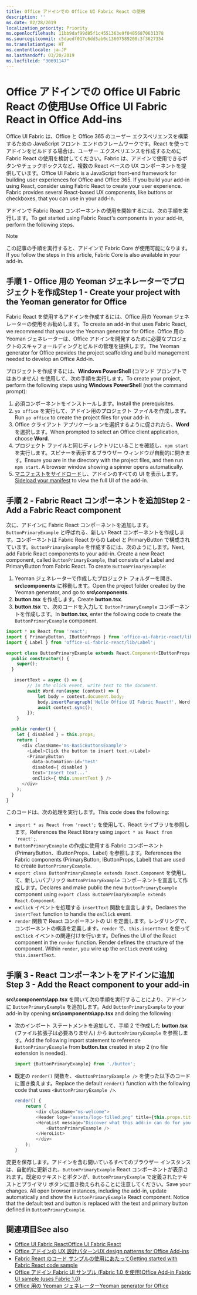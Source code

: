 ```yaml
---
title: Office アドインでの Office UI Fabric React の使用
description: ''
ms.date: 02/28/2019
localization_priority: Priority
ms.openlocfilehash: 11bb9daf99d85f1c4551363e9f04056870631378
ms.sourcegitcommit: c5daedf017c6dd5ab0c13607589208c3f3627354
ms.translationtype: HT
ms.contentlocale: ja-JP
ms.lasthandoff: 03/20/2019
ms.locfileid: "30691147"
---
```

# <a name="use-office-ui-fabric-react-in-office-add-ins"></a><span data-ttu-id="53c3d-102">Office アドインでの Office UI Fabric React の使用</span><span class="sxs-lookup"><span data-stu-id="53c3d-102">Use Office UI Fabric React in Office Add-ins</span></span>

<span data-ttu-id="53c3d-p101">Office UI Fabric は、Office と Office 365 のユーザー エクスペリエンスを構築するための JavaScript フロント エンドのフレームワークです。React を使ってアドインをビルドする場合は、ユーザー エクスペリエンスを作成するために Fabric React の使用を検討してください。Fabric は、アドインで使用できるボタンやチェックボックスなど、複数の React ベースの UX コンポーネントを提供しています。</span><span class="sxs-lookup"><span data-stu-id="53c3d-p101">Office UI Fabric is a JavaScript front-end framework for building user experiences for Office and Office 365. If you build your add-in using React, consider using Fabric React to create your user experience. Fabric provides several React-based UX components, like buttons or checkboxes, that you can use in your add-in.</span></span>

<span data-ttu-id="53c3d-106">アドインで Fabric React コンポーネントの使用を開始するには、次の手順を実行します。</span><span class="sxs-lookup"><span data-stu-id="53c3d-106">To get started using Fabric React's components in your add-in, perform the following steps.</span></span>

> [!NOTE]
> <span data-ttu-id="53c3d-107">この記事の手順を実行すると、アドインで Fabric Core が使用可能になります。</span><span class="sxs-lookup"><span data-stu-id="53c3d-107">If you follow the steps in this article, Fabric Core is also available in your add-in.</span></span>

## <a name="step-1---create-your-project-with-the-yeoman-generator-for-office"></a><span data-ttu-id="53c3d-108">手順 1 - Office 用の Yeoman ジェネレーターでプロジェクトを作成</span><span class="sxs-lookup"><span data-stu-id="53c3d-108">Step 1 - Create your project with the Yeoman generator for Office</span></span>

<span data-ttu-id="53c3d-109">Fabric React を使用するアドインを作成するには、Office 用の Yeoman ジェネレーターの使用をお勧めします。</span><span class="sxs-lookup"><span data-stu-id="53c3d-109">To create an add-in that uses Fabric React, we recommend that you use the Yeoman generator for Office.</span></span> <span data-ttu-id="53c3d-110">Office 用の Yeoman ジェネレーターは、Office アドインを開発するために必要なプロジェクトのスキャフォールディングとビルドの管理を提供します。</span><span class="sxs-lookup"><span data-stu-id="53c3d-110">The Yeoman generator for Office provides the project scaffolding and build management needed to develop an Office Add-in.</span></span>

<span data-ttu-id="53c3d-111">プロジェクトを作成するには、**Windows PowerShell** (コマンド プロンプトではありません) を使用して、次の手順を実行します。</span><span class="sxs-lookup"><span data-stu-id="53c3d-111">To create your project, perform the following steps using **Windows PowerShell** (not the command prompt):</span></span>

1. <span data-ttu-id="53c3d-112">必須コンポーネントをインストールします。</span><span class="sxs-lookup"><span data-stu-id="53c3d-112">Install the prerequisites.</span></span>
2. <span data-ttu-id="53c3d-113">`yo office` を実行して、アドイン用のプロジェクト ファイルを作成します。</span><span class="sxs-lookup"><span data-stu-id="53c3d-113">Run `yo office` to create the project files for your add-in.</span></span>
3. <span data-ttu-id="53c3d-114">Office クライアント アプリケーションを選択するように促されたら、**Word** を選択します。</span><span class="sxs-lookup"><span data-stu-id="53c3d-114">When prompted to select an Office client application, choose **Word**.</span></span>
4. <span data-ttu-id="53c3d-p103">プロジェクト ファイルと同じディレクトリにいることを確認し、`npm start` を実行します。スピナーを表示するブラウザー ウィンドウが自動的に開きます。</span><span class="sxs-lookup"><span data-stu-id="53c3d-p103">Ensure you are in the directory with the project files, and then run `npm start`. A browser window showing a spinner opens automatically.</span></span>
5. <span data-ttu-id="53c3d-117">[マニフェストをサイドロード](../testing/test-debug-office-add-ins.md)し、アドインのすべての UI を表示します。</span><span class="sxs-lookup"><span data-stu-id="53c3d-117">[Sideload your manifest](../testing/test-debug-office-add-ins.md) to view the full UI of the add-in.</span></span>

## <a name="step-2---add-a-fabric-react-component"></a><span data-ttu-id="53c3d-118">手順 2 - Fabric React コンポーネントを追加</span><span class="sxs-lookup"><span data-stu-id="53c3d-118">Step 2 - Add a Fabric React component</span></span>

<span data-ttu-id="53c3d-p104">次に、アドインに Fabric React コンポーネントを追加します。`ButtonPrimaryExample` と呼ばれる、新しい React コンポーネントを作成します。コンポーネントは Fabric React からの Label と PrimaryButton で構成されています。`ButtonPrimaryExample` を作成するには、次のようにします。</span><span class="sxs-lookup"><span data-stu-id="53c3d-p104">Next, add Fabric React components to your add-in. Create a new React component, called `ButtonPrimaryExample`, that consists of a Label and PrimaryButton from Fabric React. To create `ButtonPrimaryExample`:</span></span>

1. <span data-ttu-id="53c3d-122">Yeoman ジェネレーターで作成したプロジェクト フォルダーを開き、**src\components** に移動します。</span><span class="sxs-lookup"><span data-stu-id="53c3d-122">Open the project folder created by the Yeoman generator, and go to **src\components**.</span></span>
2. <span data-ttu-id="53c3d-123">**button.tsx** を作成します。</span><span class="sxs-lookup"><span data-stu-id="53c3d-123">Create **button.tsx**.</span></span>
3. <span data-ttu-id="53c3d-124">**button.tsx** で、次のコードを入力して `ButtonPrimaryExample` コンポーネントを作成します。</span><span class="sxs-lookup"><span data-stu-id="53c3d-124">In **button.tsx**, enter the following code to create the `ButtonPrimaryExample` component.</span></span>

```typescript
import * as React from 'react';
import { PrimaryButton, IButtonProps } from 'office-ui-fabric-react/lib/Button';
import { Label } from 'office-ui-fabric-react/lib/Label';

export class ButtonPrimaryExample extends React.Component<IButtonProps, {}> {
  public constructor() {
    super();
  }

   insertText = async () => {
        // In the click event, write text to the document.
        await Word.run(async (context) => {
            let body = context.document.body;
            body.insertParagraph('Hello Office UI Fabric React!', Word.InsertLocation.end);
            await context.sync();
        });
    }

  public render() {
    let { disabled } = this.props;
    return (
      <div className='ms-BasicButtonsExample'>
        <Label>Click the button to insert text.</Label>
        <PrimaryButton
          data-automation-id='test'
          disabled={ disabled }
          text='Insert text...'
          onClick={ this.insertText } />
      </div>
    );
  }
}
```

<span data-ttu-id="53c3d-125">このコードは、次の処理を実行します。</span><span class="sxs-lookup"><span data-stu-id="53c3d-125">This code does the following:</span></span>

- <span data-ttu-id="53c3d-126">`import * as React from 'react';` を使用して、React ライブラリを参照します。</span><span class="sxs-lookup"><span data-stu-id="53c3d-126">References the React library using `import * as React from 'react';`.</span></span>
- <span data-ttu-id="53c3d-127">`ButtonPrimaryExample` の作成に使用する Fabric コンポーネント (PrimaryButton、IButtonProps、Label) を参照します。</span><span class="sxs-lookup"><span data-stu-id="53c3d-127">References the Fabric components (PrimaryButton, IButtonProps, Label) that are used to create `ButtonPrimaryExample`.</span></span>
- <span data-ttu-id="53c3d-128">`export class ButtonPrimaryExample extends React.Component` を使用して、新しいパブリック `ButtonPrimaryExample` コンポーネントを宣言して作成します。</span><span class="sxs-lookup"><span data-stu-id="53c3d-128">Declares and make public the new `ButtonPrimaryExample` component using `export class ButtonPrimaryExample extends React.Component`.</span></span>
- <span data-ttu-id="53c3d-129">`onClick` イベントを処理する `insertText` 関数を宣言します。</span><span class="sxs-lookup"><span data-stu-id="53c3d-129">Declares the `insertText` function to handle the `onClick` event.</span></span>
- <span data-ttu-id="53c3d-p105">`render` 関数で React コンポーネントの UI を定義します。レンダリングで、コンポーネントの構造を定義します。`render` で、`this.insertText` を使って `onClick` イベントの関連付けを行います。</span><span class="sxs-lookup"><span data-stu-id="53c3d-p105">Defines the UI of the React component in the `render` function. Render defines the structure of the component. Within `render`, you wire up the `onClick` event using `this.insertText`.</span></span>

## <a name="step-3---add-the-react-component-to-your-add-in"></a><span data-ttu-id="53c3d-133">手順 3 - React コンポーネントをアドインに追加</span><span class="sxs-lookup"><span data-stu-id="53c3d-133">Step 3 - Add the React component to your add-in</span></span>

<span data-ttu-id="53c3d-134">**src\components\app.tsx** を開いて次の手順を実行することにより、アドインに `ButtonPrimaryExample` を追加します。</span><span class="sxs-lookup"><span data-stu-id="53c3d-134">Add `ButtonPrimaryExample` to your add-in by opening **src\components\app.tsx** and doing the following:</span></span>

- <span data-ttu-id="53c3d-135">次のインポート ステートメントを追加して、手順 2 で作成した **button.tsx** (ファイル拡張子は必要ありません) から `ButtonPrimaryExample` を参照します。</span><span class="sxs-lookup"><span data-stu-id="53c3d-135">Add the following import statement to reference `ButtonPrimaryExample` from **button.tsx** created in step 2 (no file extension is needed).</span></span>

  ```typescript
  import {ButtonPrimaryExample} from './button';
  ```

- <span data-ttu-id="53c3d-136">既定の `render()` 関数を、`<ButtonPrimaryExample />` を使った以下のコードに置き換えます。</span><span class="sxs-lookup"><span data-stu-id="53c3d-136">Replace the default `render()` function with the following code that uses `<ButtonPrimaryExample />`.</span></span>

  ```typescript
  render() {
      return (
          <div className="ms-welcome">
          <Header logo="assets/logo-filled.png" title={this.props.title} message="Welcome" />
          <HeroList message="Discover what this add-in can do for you today!" items={this.state.listItems} >
              <ButtonPrimaryExample />
          </HeroList>
          </div>
      );
  }
  ```

<span data-ttu-id="53c3d-p106">変更を保存します。アドインを含む開いているすべてのブラウザー インスタンスは、自動的に更新され、`ButtonPrimaryExample` React コンポーネントが表示されます。既定のテキストとボタンが、`ButtonPrimaryExample` で定義されたテキストとプライマリ ボタンに置き換えられることに注意してください。</span><span class="sxs-lookup"><span data-stu-id="53c3d-p106">Save your changes. All open browser instances, including the add-in, update automatically and show the `ButtonPrimaryExample` React component. Notice that the default text and button is replaced with the text and primary button defined in `ButtonPrimaryExample`.</span></span>



## <a name="see-also"></a><span data-ttu-id="53c3d-140">関連項目</span><span class="sxs-lookup"><span data-stu-id="53c3d-140">See also</span></span>

- [<span data-ttu-id="53c3d-141">Office UI Fabric React</span><span class="sxs-lookup"><span data-stu-id="53c3d-141">Office UI Fabric React</span></span>](https://developer.microsoft.com/fabric)
- [<span data-ttu-id="53c3d-142">Office アドインの UX 設計パターン</span><span class="sxs-lookup"><span data-stu-id="53c3d-142">UX design patterns for Office Add-ins</span></span>](../design/ux-design-pattern-templates.md)
- [<span data-ttu-id="53c3d-143">Fabric React のコード サンプルの使用にあたって</span><span class="sxs-lookup"><span data-stu-id="53c3d-143">Getting started with Fabric React code sample</span></span>](https://github.com/OfficeDev/Word-Add-in-GettingStartedFabricReact)
- [<span data-ttu-id="53c3d-144">Office アドイン Fabric UI サンプル (Fabric 1.0 を使用)</span><span class="sxs-lookup"><span data-stu-id="53c3d-144">Office Add-in Fabric UI sample (uses Fabric 1.0)</span></span>](https://github.com/OfficeDev/Office-Add-in-Fabric-UI-Sample)
- [<span data-ttu-id="53c3d-145">Office 用の Yeoman ジェネレーター</span><span class="sxs-lookup"><span data-stu-id="53c3d-145">Yeoman generator for Office</span></span>](https://github.com/OfficeDev/generator-office)
